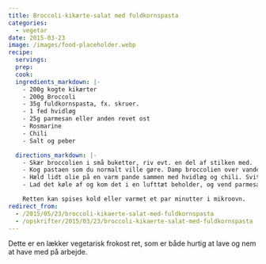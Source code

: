 ```yaml
---
title: Broccoli-kikærte-salat med fuldkornspasta
categories:
  - vegetar
date: 2015-03-23
image: /images/food-placeholder.webp
recipe:
  servings:
  prep:
  cook:
  ingredients_markdown: |-
    - 200g kogte kikærter
    - 200g Broccoli
    - 35g fuldkornspasta, fx. skruer.
    - 1 fed hvidløg
    - 25g parmesan eller anden revet ost
    - Rosmarine
    - Chili
    - Salt og peber

  directions_markdown: |-
    - Skær broccolien i små buketter, riv evt. en del af stilken med.
    - Kog pastaen som du normalt ville gøre. Damp broccolien over vandet i en metal si, hvis du bruger kikærter fra dåse så damp dem med.
    - Hæld lidt olie på en varm pande sammen med hvidløg og chili. Svits broccoli, kikærter, pastaen og resten af krydderierne i et par minutter, pas på det ikke blive brændt.
    - Lad det køle af og kom det i en lufttæt beholder, og vend parmesanen i det.

    Retten kan spises kold eller varmet et par minutter i mikroovn.
redirect_from:
  - /2015/05/23/broccoli-kikaerte-salat-med-fuldkornspasta
  - /opskrifter/2015/03/23/broccoli-kikaerte-salat-med-fuldkornspasta
---
```


Dette er en lækker vegetarisk frokost ret, som er både hurtig at lave og nem at have med på arbejde.
